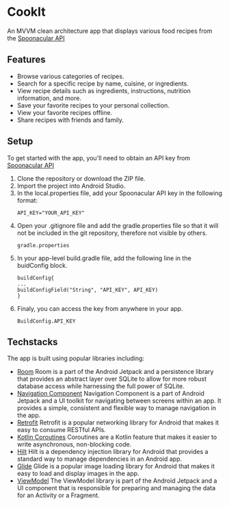 # CookIt
An MVVM clean architecture app that displays various food recipes from the [Spoonacular API](https://spoonacular.com/food-api)

## Features
   * Browse various categories of recipes.
   * Search for a specific recipe by name, cuisine, or ingredients.
   * View recipe details such as ingredients, instructions, nutrition information, and more.
   * Save your favorite recipes to your personal collection.
   * View your favorite recipes offline.
   * Share recipes with friends and family.

## Setup
To get started with the app, you'll need to obtain an API key from [Spoonacular API](https://spoonacular.com/food-api)
   1. Clone the repository or download the ZIP file.
   2. Import the project into Android Studio.
   3. In the local.properties file, add your Spoonacular API key in the following format:
      ```
      API_KEY="YOUR_API_KEY"
      ```
   4. Open your .gitignore file and add the gradle.properties file so that it will not be included in the git repository, therefore not visible by others.
      ```
      gradle.properties
      ```
   5. In your app-level build.gradle file, add the following line in the buidConfig block.
      ```
      buildConfig{
      ...
      buildConfigField("String", "API_KEY", API_KEY)
      }
      ```
   6. Finaly, you can access the key from anywhere in your app.
      ```
      BuildConfig.API_KEY
      ```

## Techstacks
The app is built using popular libraries including:
   * [Room](https://developer.android.com/topic/libraries/architecture/room) Room is a part of the Android Jetpack and a persistence library that provides an abstract layer over SQLite to allow for more robust database access while harnessing the full power of SQLite.
   * [Navigation Component](https://developer.android.com/guide/navigation) Navigation Component is a part of Android Jetpack and a UI toolkit for navigating between screens within an app. It provides a simple, consistent and flexible way to manage navigation in the app.
   * [Retrofit](https://square.github.io/retrofit/) Retrofit is a popular networking library for Android that makes it easy to consume RESTful APIs.
   * [Kotlin Coroutines](https://kotlinlang.org/docs/reference/coroutines-overview.html)  Coroutines are a Kotlin feature that makes it easier to write asynchronous, non-blocking code.
   * [Hilt](https://dagger.dev/hilt/) Hilt is a dependency injection library for Android that provides a standard way to manage dependencies in an Android app.
   * [Glide](https://bumptech.github.io/glide/) Glide is a popular image loading library for Android that makes it easy to load and display images in the app.
   * [ViewModel](https://developer.android.com/topic/libraries/architecture/viewmodel) The ViewModel library is part of the Android Jetpack and a UI component that is responsible for preparing and managing the data for an Activity or a Fragment.
